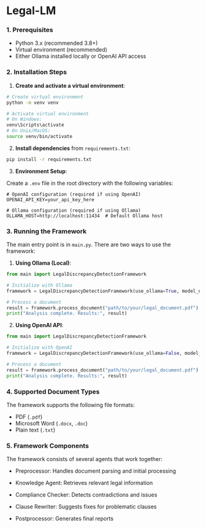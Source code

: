 # Legal-LM


### 1. Prerequisites

- Python 3.x (recommended 3.8+)
- Virtual environment (recommended)
- Either Ollama installed locally or OpenAI API access


### 2. Installation Steps

1. **Create and activate a virtual environment**:
```bash
# Create virtual environment
python -m venv venv

# Activate virtual environment
# On Windows:
venv\Scripts\activate
# On Unix/MacOS:
source venv/bin/activate
```


2. **Install dependencies** from `requirements.txt`:
```bash
pip install -r requirements.txt
```


3. **Environment Setup**:

Create a `.env` file in the root directory with the following variables:

```env
# OpenAI configuration (required if using OpenAI)
OPENAI_API_KEY=your_api_key_here

# Ollama configuration (required if using Ollama)
OLLAMA_HOST=http://localhost:11434  # Default Ollama host
```



### 3. Running the Framework


The main entry point is in `main.py`. There are two ways to use the framework:

1. **Using Ollama (Local)**:
```python
from main import LegalDiscrepancyDetectionFramework

# Initialize with Ollama
framework = LegalDiscrepancyDetectionFramework(use_ollama=True, model_name="llama3")

# Process a document
result = framework.process_document("path/to/your/legal_document.pdf")
print("Analysis complete. Results:", result)
```


2. **Using OpenAI API**:
```python
from main import LegalDiscrepancyDetectionFramework

# Initialize with OpenAI
framework = LegalDiscrepancyDetectionFramework(use_ollama=False, model_name="gpt-4")

# Process a document
result = framework.process_document("path/to/your/legal_document.pdf")
print("Analysis complete. Results:", result)
```



### 4. Supported Document Types

The framework supports the following file formats:

- PDF (`.pdf`)
- Microsoft Word (`.docx`, `.doc`)
- Plain text (`.txt`)


### 5. Framework Components


The framework consists of several agents that work together:

- Preprocessor: Handles document parsing and initial processing

- Knowledge Agent: Retrieves relevant legal information

- Compliance Checker: Detects contradictions and issues

- Clause Rewriter: Suggests fixes for problematic clauses

- Postprocessor: Generates final reports


